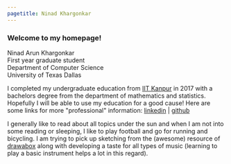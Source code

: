 ```yaml
---
pagetitle: Ninad Khargonkar
---
```


### Welcome to my homepage!

Ninad Arun Khargonkar    
First year graduate student    
Department of Computer Science    
University of Texas Dallas      

I completed my undergraduate education from [IIT Kanpur](https://www.iitk.ac.in/) 
in 2017  with a bachelors degree from the department of mathematics and statistics. 
Hopefully I will be able to use my education for a good cause! 
Here are some links for more "professional" information:
[linkedin](https://www.linkedin.com/in/ninadkhargonkar/) |
[github](https://github.com/ninception)

I generally like to read about all topics under the sun and when I am not into 
some reading or sleeping, I like to play football and go for running and 
bicycling. I am trying to pick up sketching from the (awesome) resource of 
[drawabox](https://drawabox.com/) along with developing a taste for all types
of music (learning to play a basic instrument helps a lot in this regard). 
